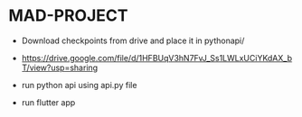 # MAD-PROJECT

* Download checkpoints from drive and place it in pythonapi/
* https://drive.google.com/file/d/1HFBUqV3hN7FvJ_Ss1LWLxUCiYKdAX_bT/view?usp=sharing

* run python api using api.py file

* run flutter app 
